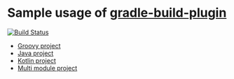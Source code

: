 # Sample usage of [gradle-build-plugin](https://github.com/coditory/gradle-build-plugin)

[![Build Status](https://github.com/coditory/gradle-build-plugin-sample/workflows/Build/badge.svg?branch=master)](https://github.com/coditory/gradle-build-plugin-sample/actions?query=workflow%3ABuild+branch%3Amaster)

- [Groovy project](/groovy-project)
- [Java project](/java-project)
- [Kotlin project](/kotlin-project)
- [Multi module project](/multi-module-project)